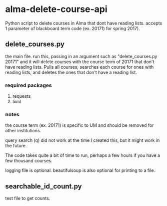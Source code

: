 # alma-delete-course-api

Python script to delete courses in Alma that dont have reading lists. accepts 1 parameter of blackboard term code (ex. 20171) for spring 2017).


## delete_courses.py
the main file. run this, passing in an argument such as "delete_courses.py 20171" and it will delete courses with the course term of 20171 that don't have reading lists. Pulls all courses, searches each course for ones with reading lists, and deletes the ones that don't have a reading list.

### required packages
1. requests
2. lxml

### notes
the course term (ex. 20171) is specific to UM and should be removed for other institutions.

query search (q) did not work at the time I created this, but it might work in the future.

The code takes quite a bit of time to run, perhaps a few hours if you have a few thousand courses.

logging file is optional. beautifulsoup is also optional for printing to a file.


## searchable_id_count.py
test file to get counts.
